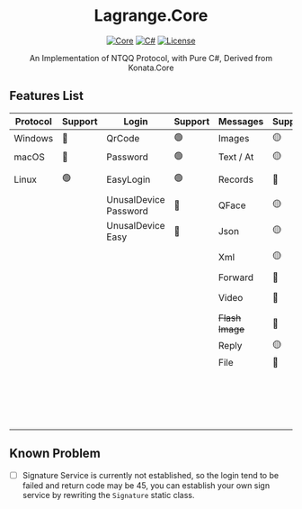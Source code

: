 <div align="center">

# Lagrange.Core

[![Core](https://img.shields.io/badge/Lagrange-Core-blue)](#)
[![C#](https://img.shields.io/badge/.NET-%207-blue)](#)
[![License](https://img.shields.io/static/v1?label=LICENSE&message=MIT&color=lightrey)](#)

An Implementation of NTQQ Protocol, with Pure C#, Derived from Konata.Core

</div>

## Features List
| Protocol | Support | Login                     | Support | Messages         | Support    | Operations        | Support    | Events                 | Support |
|----------|---------|---------------------------|---------|:-----------------|:-----------|:------------------|:-----------|:-----------------------|:--------|
| Windows  | 🔴      | QrCode                    | 🟢      | Images           | 🟡         | ~~Poke~~          | 🔴         | Captcha                | 🔴      |
| macOS    | 🔴      | Password                  | 🟢      | Text / At        | 🟡         | Recall            | 🔴         | BotOnline              | 🟢      |
| Linux    | 🟢      | EasyLogin                 | 🟢      | Records          | 🔴         | Leave Group       | 🔴         | BotOffline             | 🟢      |
|          |         | UnusalDevice<br/>Password | 🔴      | QFace            | 🟡         | ~~Special Title~~ | 🔴         | Message                | 🟢      |
|          |         | UnusalDevice<br/>Easy     | 🔴      | Json             | 🟡         | Kick Member       | 🔴         | ~~Poke~~               | 🔴      |
|          |         |                           |         | Xml              | 🟡         | Mute Member       | 🔴         | MessageRecall          | 🔴      |
|          |         |                           |         | Forward          | 🔴         | Set Admin         | 🔴         | GroupMemberDecrease    | 🔴      |
|          |         |                           |         | Video            | 🔴         | Friend Request    | 🔴         | GroupMemberIncrease    | 🔴      |
|          |         |                           |         | ~~Flash Image~~  | 🔴         | Group Request     | 🔴         | GroupPromoteAdmin      | 🔴      |
|          |         |                           |         | Reply            | 🟡         | ~~Voice Call~~    | 🔴         | GroupInvite            | 🔴      |
|          |         |                           |         | File             | 🔴         | Csrf Token        | 🔴         | GroupRequestJoin       | 🔴      |
|          |         |                           |         |                  |            | Cookies           | 🟢         | FriendRequest          | 🔴      |
|          |         |                           |         |                  |            | Send Message      | 🟢         | ~~FriendTyping~~       | 🔴      |
|          |         |                           |         |                  |            |                   |            | ~~FriendVoiceCall~~    | 🔴      |

## Known Problem
- [ ] Signature Service is currently not established, so the login tend to be failed and return code may be 45, you can establish your own sign service by rewriting the `Signature` static class.
